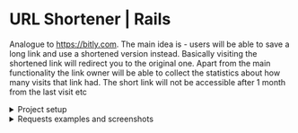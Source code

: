 # URL Shortener | Rails

Analogue to https://bitly.com. The main idea is - users will be able to save a long link and use a shortened version instead. Basically visiting the shortened link will redirect you to the original one. Apart from the main functionality the link owner will be able to collect the statistics about how many visits that link had. The short link will not be accessible after 1 month from the last visit etc

<details>
  <summary>Project setup</summary>

1. Clone the repo with `git clone https://github.com/sergiy17/url-shortener.git`
2. `bundle && rails db:setup && rails s`
</details>

<details>
  <summary>Requests examples and screenshots</summary>

```
GET to http://127.0.0.1:3000/api/urls/uEkV2Hdyoi
```
<img width="1002" alt="Screenshot 2024-02-15 at 08 43 21" src="https://github.com/user-attachments/assets/36217d01-b8a4-45cb-949a-69272006f8f9">

```
GET to http://127.0.0.1:3000/api/urls
```
<img width="1002" alt="Screenshot 2024-02-15 at 08 43 21" src="https://github.com/user-attachments/assets/bc377edd-2a31-4576-a90b-24845f918fdd">

```
GET to http://127.0.0.1:3000/api/urls?page=2&per_page=2
```
<img width="1002" alt="Screenshot 2024-02-15 at 08 43 21" src="https://github.com/user-attachments/assets/f341326b-1cd2-40ea-8f5e-31c2de02520f">

</details>
